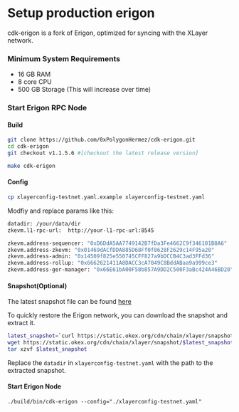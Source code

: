 # Setup production erigon
cdk-erigon is a fork of Erigon, optimized for syncing with the XLayer network.

### Minimum System Requirements
- 16 GB RAM
- 8 core CPU
- 500 GB Storage (This will increase over time) 

### Start Erigon RPC Node

#### Build
``` bash
git clone https://github.com/0xPolygonHermez/cdk-erigon.git
cd cdk-erigon
git checkout v1.1.5.6 #[checkout the latest release version]

make cdk-erigon
```

#### Config
``` bash
cp xlayerconfig-testnet.yaml.example xlayerconfig-testnet.yaml
```
Modfiy and replace params like this:
``` bash
datadir: /your/data/dir
zkevm.l1-rpc-url:  http://your-l1-rpc-url:8545

zkevm.address-sequencer: "0xD6DdA5AA7749142B7fDa3Fe4662C9f346101B8A6"
zkevm.address-zkevm: "0x01469dACfDDA885D68Ff0f8628F2629c14F95a20"
zkevm.address-admin: "0x14509f825e550745CFF827a9bDCCB4C3ad3FFd36"
zkevm.address-rollup: "0x6662621411A8DACC3cA7049C8BddABaa9a999ce3"
zkevm.address-ger-manager: "0x66E61bA00F58b857A9DD2C500F3aBc424A46BD20"
```
#### Snapshot(Optional)
The latest snapshot file can be found [here](https://static.okex.org/cdn/chain/xlayer/snapshot/erigon-testnet-snapshot.json)

To quickly restore the Erigon network, you can download the snapshot and extract it.
``` bash
latest_snapshot=`curl https://static.okex.org/cdn/chain/xlayer/snapshot/erigon-testnet-latest`
wget https://static.okex.org/cdn/chain/xlayer/snapshot/$latest_snapshot
tar xzvf $latest_snapshot
```
Replace the `datadir` in `xlayerconfig-testnet.yaml` with the path to the extracted snapshot.

#### Start Erigon Node
```
./build/bin/cdk-erigon --config="./xlayerconfig-testnet.yaml"
```
